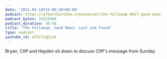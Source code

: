 ```yaml
---
date: '2021-04-14T15:00:20+00:00'
podcast: https://arborchurchnw.org/podcast/the-followup-0017-good-news-lost-and-found.m4a
podcast_bytes: 23125568
podcast_duration: 30:48
title: 'The Followup: Good News: Lost and Found'
type: vodcast
youtube_id: oF5ClcqUjuA
---
```


Bryan, Cliff and Hayden sit down to discuss Cliff's message from Sunday.